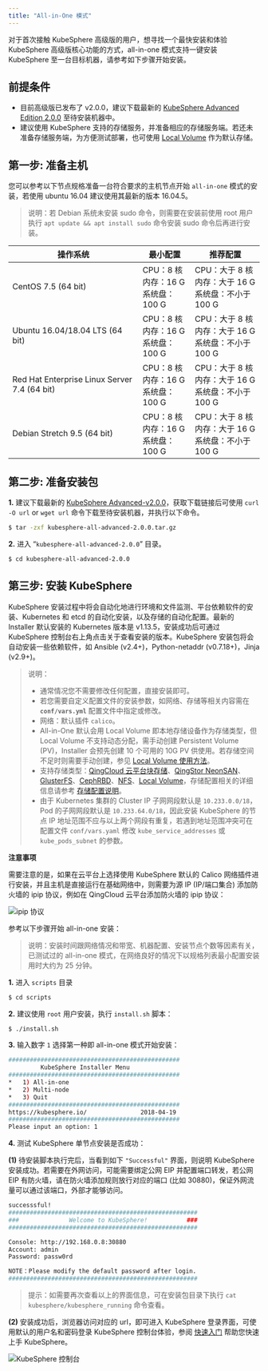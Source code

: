 ```yaml
---
title: "All-in-One 模式"
---
```

对于首次接触 KubeSphere 高级版的用户，想寻找一个最快安装和体验 KubeSphere 高级版核心功能的方式，all-in-one 模式支持一键安装 KubeSphere 至一台目标机器，请参考如下步骤开始安装。

## 前提条件

- 目前高级版已发布了 v2.0.0，建议下载最新的 [KubeSphere Advanced Edition 2.0.0](https://kubesphere.io/download/?type=advanced) 至待安装机器中。
- 建议使用 KubeSphere 支持的存储服务，并准备相应的存储服务端。若还未准备存储服务端，为方便测试部署，也可使用 [Local Volume](https://kubernetes.io/docs/concepts/storage/volumes/#local) 作为默认存储。

## 第一步: 准备主机

您可以参考以下节点规格准备一台符合要求的主机节点开始 `all-in-one` 模式的安装，若使用 ubuntu 16.04 建议使用其最新的版本 16.04.5。

> 说明：若 Debian 系统未安装 sudo 命令，则需要在安装前使用 root 用户执行 `apt update && apt install sudo` 命令安装 sudo 命令后再进行安装。

| 操作系统 | 最小配置 | 推荐配置 |
| --- | --- | --- | 
| CentOS 7.5 (64 bit) | CPU：8 核 <br/> 内存：16 G <br/> 系统盘：100 G | CPU：大于 8 核 <br/> 内存：大于 16 G <br/> 系统盘：不小于 100 G |
| Ubuntu 16.04/18.04 LTS (64 bit) | CPU：8 核 <br/> 内存：16 G <br/> 系统盘：100 G | CPU：大于 8 核 <br/> 内存：大于 16 G <br/> 系统盘：不小于 100 G |
|Red Hat Enterprise Linux Server 7.4 (64 bit) | CPU：8 核 <br/> 内存：16 G <br/> 系统盘：100 G | CPU：大于 8 核 <br/> 内存：大于 16 G <br/> 系统盘：不小于 100 G |
|Debian Stretch 9.5 (64 bit)| CPU：8 核 <br/> 内存：16 G <br/> 系统盘：100 G | CPU：大于 8 核 <br/> 内存：大于 16 G <br/> 系统盘：不小于 100 G |



## 第二步: 准备安装包

**1.** 建议下载最新的 [KubeSphere Advanced-v2.0.0](https://kubesphere.io/download)，获取下载链接后可使用 `curl -O url` or `wget url` 命令下载至待安装机器，并执行以下命令。

```bash
$ tar -zxf kubesphere-all-advanced-2.0.0.tar.gz
```

**2.** 进入 “`kubesphere-all-advanced-2.0.0`” 目录。

```bash
$ cd kubesphere-all-advanced-2.0.0
```

## 第三步: 安装 KubeSphere

KubeSphere 安装过程中将会自动化地进行环境和文件监测、平台依赖软件的安装、Kubernetes 和 etcd 的自动化安装，以及存储的自动化配置。最新的Installer 默认安装的 Kubernetes 版本是 v1.13.5，安装成功后可通过 KubeSphere 控制台右上角点击关于查看安装的版本。KubeSphere 安装包将会自动安装一些依赖软件，如 Ansible (v2.4+)，Python-netaddr (v0.7.18+)，Jinja (v2.9+)。

> 说明：
> - 通常情况您不需要修改任何配置，直接安装即可。
> - 若您需要自定义配置文件的安装参数，如网络、存储等相关内容需在 **`conf/vars.yml`** 配置文件中指定或修改。
> - 网络：默认插件 `calico`。
> - All-in-One 默认会用 Local Volume 即本地存储设备作为存储类型，但 Local Volume 不支持动态分配，需手动创建 Persistent Volume (PV)，Installer 会预先创建 10 个可用的 10G PV 供使用。若存储空间不足时则需要手动创建，参见 [Local Volume 使用方法](../../storage/local-volume)。
> - 支持存储类型：[QingCloud 云平台块存储](https://docs.qingcloud.com/product/storage/volume/)、[QingStor NeonSAN](https://docs.qingcloud.com/product/storage/volume/super_high_performance_shared_volume/)、[GlusterFS](https://www.gluster.org/)、[CephRBD](https://ceph.com/)、[NFS](https://kubernetes.io/docs/concepts/storage/volumes/#nfs)、[Local Volume](https://kubernetes.io/docs/concepts/storage/volumes/#local)，存储配置相关的详细信息请参考 [存储配置说明](../storage-configuration)。
> - 由于 Kubernetes 集群的 Cluster IP 子网网段默认是 `10.233.0.0/18`，Pod 的子网网段默认是 `10.233.64.0/18`，因此安装 KubeSphere 的节点 IP 地址范围不应与以上两个网段有重复，若遇到地址范围冲突可在配置文件 `conf/vars.yaml` 修改 `kube_service_addresses` 或 `kube_pods_subnet` 的参数。

**注意事项**

需要注意的是，如果在云平台上选择使用 KubeSphere 默认的 Calico 网络插件进行安装，并且主机是直接运行在基础网络中，则需要为源 IP (IP/端口集合) 添加防火墙的 ipip 协议，例如在 QingCloud 云平台添加防火墙的 ipip 协议：

![ipip 协议](/ipip-protocol.png)

参考以下步骤开始 all-in-one 安装：

> 说明：安装时间跟网络情况和带宽、机器配置、安装节点个数等因素有关，已测试过的 all-in-one 模式，在网络良好的情况下以规格列表最小配置安装用时大约为 25 分钟。

**1.** 进入 `scripts` 目录

```bash
$ cd scripts
```

**2.** 建议使用 `root` 用户安装，执行 `install.sh` 脚本：

```bash
$ ./install.sh
```

**3.** 输入数字 `1` 选择第一种即 all-in-one 模式开始安装：

```bash
################################################
         KubeSphere Installer Menu
################################################
*   1) All-in-one
*   2) Multi-node
*   3) Quit
################################################
https://kubesphere.io/               2018-04-19
################################################
Please input an option: 1

```

**4.** 测试 KubeSphere 单节点安装是否成功：

**(1)** 待安装脚本执行完后，当看到如下 `"Successful"` 界面，则说明 KubeSphere 安装成功。若需要在外网访问，可能需要绑定公网 EIP 并配置端口转发，若公网 EIP 有防火墙，请在防火墙添加规则放行对应的端口 (比如 30880)，保证外网流量可以通过该端口，外部才能够访问。

```bash
successsful!
#####################################################
###              Welcome to KubeSphere!           ###
#####################################################

Console: http://192.168.0.8:30880
Account: admin
Password: passw0rd

NOTE：Please modify the default password after login.
#####################################################
```
> 提示：如需要再次查看以上的界面信息，可在安装包目录下执行 `cat kubesphere/kubesphere_running` 命令查看。

**(2)** 安装成功后，浏览器访问对应的 url，即可进入 KubeSphere 登录界面，可使用默认的用户名和密码登录 KubeSphere 控制台体验，参阅 [快速入门](../../quick-start/quick-start-guide) 帮助您快速上手 KubeSphere。

![KubeSphere 控制台](/kubesphere-console.png)

